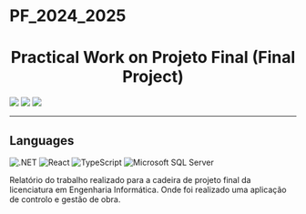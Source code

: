# PF_2024_2025

<h1 align="center">Practical Work on Projeto Final (Final Project)</h1>

<p>
  <img src="http://img.shields.io/static/v1?style=for-the-badge&label=School%20year&message=2024/2025&color=sucess"/>
  <img src="http://img.shields.io/static/v1?style=for-the-badge&label=Discipline&message=PF&color=sucess"/>
  <img src="http://img.shields.io/static/v1?style=for-the-badge&label=Grade&message=17&color=sucess"/>
</p>

---

<h2>Languages</h2>
<p>
  <img src="https://img.shields.io/static/v1?style=for-the-badge&amp;message=.NET&amp;color=512BD4&amp;logo=.NET&amp;logoColor=FFFFFF&amp;label=" alt=".NET">
  <img src="https://img.shields.io/static/v1?style=for-the-badge&amp;message=React&amp;color=222222&amp;logo=React&amp;logoColor=61DAFB&amp;label=" alt="React">
  <img src="https://img.shields.io/static/v1?style=for-the-badge&amp;message=TypeScript&amp;color=3178C6&amp;logo=TypeScript&amp;logoColor=FFFFFF&amp;label=" alt="TypeScript">
  <img src="https://img.shields.io/static/v1?style=for-the-badge&amp;message=Microsoft+SQL+Server&amp;color=CC2927&amp;logo=Microsoft+SQL+Server&amp;logoColor=FFFFFF&amp;label=" alt="Microsoft SQL Server">
</p>

Relatório do trabalho realizado para a cadeira de projeto final da licenciatura em Engenharia Informática. Onde foi realizado uma aplicação de controlo e gestão de obra.
